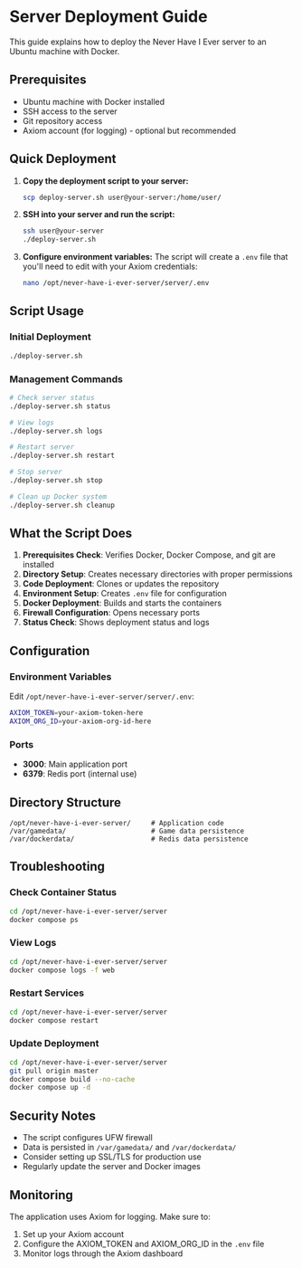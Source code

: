 # Server Deployment Guide

This guide explains how to deploy the Never Have I Ever server to an Ubuntu machine with Docker.

## Prerequisites

- Ubuntu machine with Docker installed
- SSH access to the server
- Git repository access
- Axiom account (for logging) - optional but recommended

## Quick Deployment

1. **Copy the deployment script to your server:**
   ```bash
   scp deploy-server.sh user@your-server:/home/user/
   ```

2. **SSH into your server and run the script:**
   ```bash
   ssh user@your-server
   ./deploy-server.sh
   ```

3. **Configure environment variables:**
   The script will create a `.env` file that you'll need to edit with your Axiom credentials:
   ```bash
   nano /opt/never-have-i-ever-server/server/.env
   ```

## Script Usage

### Initial Deployment
```bash
./deploy-server.sh
```

### Management Commands
```bash
# Check server status
./deploy-server.sh status

# View logs
./deploy-server.sh logs

# Restart server
./deploy-server.sh restart

# Stop server
./deploy-server.sh stop

# Clean up Docker system
./deploy-server.sh cleanup
```

## What the Script Does

1. **Prerequisites Check**: Verifies Docker, Docker Compose, and git are installed
2. **Directory Setup**: Creates necessary directories with proper permissions
3. **Code Deployment**: Clones or updates the repository
4. **Environment Setup**: Creates `.env` file for configuration
5. **Docker Deployment**: Builds and starts the containers
6. **Firewall Configuration**: Opens necessary ports
7. **Status Check**: Shows deployment status and logs

## Configuration

### Environment Variables
Edit `/opt/never-have-i-ever-server/server/.env`:
```bash
AXIOM_TOKEN=your-axiom-token-here
AXIOM_ORG_ID=your-axiom-org-id-here
```

### Ports
- **3000**: Main application port
- **6379**: Redis port (internal use)

## Directory Structure
```
/opt/never-have-i-ever-server/     # Application code
/var/gamedata/                     # Game data persistence
/var/dockerdata/                   # Redis data persistence
```

## Troubleshooting

### Check Container Status
```bash
cd /opt/never-have-i-ever-server/server
docker compose ps
```

### View Logs
```bash
cd /opt/never-have-i-ever-server/server
docker compose logs -f web
```

### Restart Services
```bash
cd /opt/never-have-i-ever-server/server
docker compose restart
```

### Update Deployment
```bash
cd /opt/never-have-i-ever-server/server
git pull origin master
docker compose build --no-cache
docker compose up -d
```

## Security Notes

- The script configures UFW firewall
- Data is persisted in `/var/gamedata/` and `/var/dockerdata/`
- Consider setting up SSL/TLS for production use
- Regularly update the server and Docker images

## Monitoring

The application uses Axiom for logging. Make sure to:
1. Set up your Axiom account
2. Configure the AXIOM_TOKEN and AXIOM_ORG_ID in the `.env` file
3. Monitor logs through the Axiom dashboard
